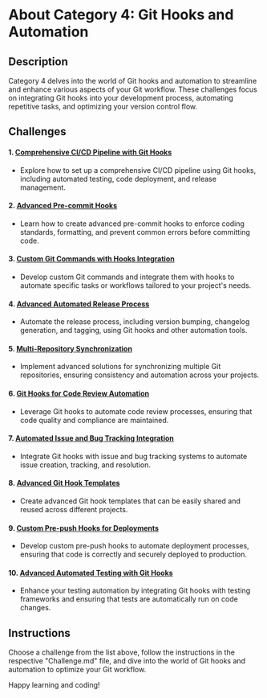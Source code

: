 # About Category 4: Git Hooks and Automation

## Description

Category 4 delves into the world of Git hooks and automation to streamline and enhance various aspects of your Git workflow. These challenges focus on integrating Git hooks into your development process, automating repetitive tasks, and optimizing your version control flow.

## Challenges

#### 1. [Comprehensive CI/CD Pipeline with Git Hooks](Challenge_4.1/Challenge.md)

- Explore how to set up a comprehensive CI/CD pipeline using Git hooks, including automated testing, code deployment, and release management.

#### 2. [Advanced Pre-commit Hooks](Challenge_4.2/Challenge.md)

- Learn how to create advanced pre-commit hooks to enforce coding standards, formatting, and prevent common errors before committing code.

#### 3. [Custom Git Commands with Hooks Integration](Challenge_4.3/Challenge.md)

- Develop custom Git commands and integrate them with hooks to automate specific tasks or workflows tailored to your project's needs.

#### 4. [Advanced Automated Release Process](Challenge_4.4/Challenge.md)

- Automate the release process, including version bumping, changelog generation, and tagging, using Git hooks and other automation tools.

#### 5. [Multi-Repository Synchronization](Challenge_4.5/Challenge.md)

- Implement advanced solutions for synchronizing multiple Git repositories, ensuring consistency and automation across your projects.

#### 6. [Git Hooks for Code Review Automation](Challenge_4.6/Challenge.md)

- Leverage Git hooks to automate code review processes, ensuring that code quality and compliance are maintained.

#### 7. [Automated Issue and Bug Tracking Integration](Challenge_4.7/Challenge.md)

- Integrate Git hooks with issue and bug tracking systems to automate issue creation, tracking, and resolution.

#### 8. [Advanced Git Hook Templates](Challenge_4.8/Challenge.md)

- Create advanced Git hook templates that can be easily shared and reused across different projects.

#### 9. [Custom Pre-push Hooks for Deployments](Challenge_4.9/Challenge.md)

- Develop custom pre-push hooks to automate deployment processes, ensuring that code is correctly and securely deployed to production.

#### 10. [Advanced Automated Testing with Git Hooks](Challenge_4.10/Challenge.md)

- Enhance your testing automation by integrating Git hooks with testing frameworks and ensuring that tests are automatically run on code changes.

## Instructions

Choose a challenge from the list above, follow the instructions in the respective "Challenge.md" file, and dive into the world of Git hooks and automation to optimize your Git workflow.

Happy learning and coding!
